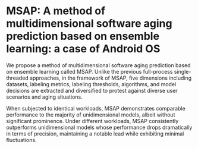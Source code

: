 # MSAP: A method of multidimensional software aging prediction based on ensemble learning: a case of Android OS


We propose a method of multidimensional software aging prediction based on ensemble learning called MSAP. Unlike the previous full-process single-threaded approaches, in the framework of MSAP, five dimensions including datasets, labeling metrics, labeling thresholds, algorithms, and model decisions are extracted and diversified to protest against diverse user scenarios and aging situations.

When subjected to identical workloads, MSAP demonstrates comparable performance to the majority of unidimensional models, albeit without significant prominence. Under different workloads, MSAP consistently outperforms unidimensional models whose performance drops dramatically in terms of precision, maintaining a notable lead while exhibiting minimal fluctuations.

